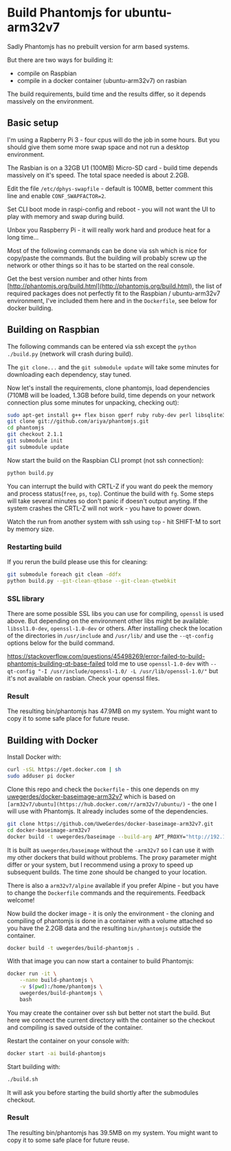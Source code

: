 # Build Phantomjs for ubuntu-arm32v7

Sadly Phantomjs has no prebuilt version for arm based systems.

But there are two ways for building it:

- compile on Raspbian
- compile in a docker container (ubuntu-arm32v7) on rasbian

The build requirements, build time and the results differ, so it depends massively on the environment.

## Basic setup

I'm using a Rapberry Pi 3 - four cpus will do the job in some hours. But you should give them some more swap space and not run a desktop environment.

The Rasbian is on a 32GB U1 (100MB) Micro-SD card - build time depends massively on it's speed. The total space needed is about 2.2GB.

Edit the file `/etc/dphys-swapfile` - default is 100MB, better comment this line and enable `CONF_SWAPFACTOR=2`.

Set CLI boot mode in raspi-config and reboot - you will not want the UI to play with memory and swap during build.

Unbox you Raspberry Pi - it will really work hard and produce heat for a long time...

Most of the following commands can be done via ssh which is nice for copy/paste the commands. But the building will probably screw up the network or other things so it has to be started on the real console.

Get the best version number and other hints from [http://phantomjs.org/build.html](http://phantomjs.org/build.html), the list of required packages does not perfectly fit to the Raspbian / ubuntu-arm32v7 environment, I've included them here and in the `Dockerfile`, see below for docker building.

## Building on Raspbian

The following commands can be entered via ssh except the `python ./build.py` (network will crash during build).

The `git clone...` and the `git submodule update` will take some minutes for downloading each dependency, stay tuned.

Now let's install the requirements, clone phantomjs, load dependencies (710MB will be loaded, 1.3GB before build, time depends on your network connection plus some minutes for unpacking, checking out):

```bash
sudo apt-get install g++ flex bison gperf ruby ruby-dev perl libsqlite3-dev libfontconfig1-dev icu-doc libicu-dev libfreetype6 libssl-dev libpng-dev libjpeg8-dev ttf-mscorefonts-installer fontconfig build-essential chrpath git-core libfreetype6-dev openssl
git clone git://github.com/ariya/phantomjs.git
cd phantomjs
git checkout 2.1.1
git submodule init
git submodule update
```

Now start the build on the Raspbian CLI prompt (not ssh connection):

```bash
python build.py
```

You can interrupt the build with CRTL-Z if you want do peek the memory and process status(`free`, `ps`, `top`). Continue the build with `fg`. Some steps will take several minutes so don't panic if doesn't output anyting. If the system crashes the CRTL-Z will not work - you have to power down.

Watch the run from another system with ssh using `top` - hit SHIFT-M to sort by memory size.

### Restarting build

If you rerun the build please use this for cleaning:

```bash
git submodule foreach git clean -ddfx
python build.py --git-clean-qtbase --git-clean-qtwebkit
```

### SSL library

There are some possible SSL libs you can use for compiling, `openssl` is used above. But depending on the environment other libs might be available: `libssl1.0-dev`, `openssl-1.0-dev` or others. After installing check the location of the directories in `/usr/include` and `/usr/lib/` and use the `--qt-config` options below for the build command.

https://stackoverflow.com/questions/45498269/error-failed-to-build-phantomjs-building-qt-base-failed told me to use `openssl-1.0-dev` with `--qt-config "-I /usr/include/openssl-1.0/ -L /usr/lib/openssl-1.0/"` but it's not available on rasbian. Check your openssl files.

### Result

The resulting bin/phantomjs has 47.9MB on my system. You might want to copy it to some safe place for future reuse.

## Building with Docker

Install Docker with:

```bash
curl -sSL https://get.docker.com | sh
sudo adduser pi docker
```

Clone this repo and check the `Dockerfile` - this one depends on my [uwegerdes/docker-baseimage-arm32v7](https://github.com/UweGerdes/docker-baseimage-arm32v7) which is based on `[arm32v7/ubuntu](https://hub.docker.com/r/arm32v7/ubuntu/)` - the one I will use with Phantomjs. It already includes some of the dependencies.

```bash
git clone https://github.com/UweGerdes/docker-baseimage-arm32v7.git
cd docker-baseimage-arm32v7
docker build -t uwegerdes/baseimage --build-arg APT_PROXY="http://192.168.1.18:3142" --build-arg TZ="Europe/Berlin" .
```

It is built as `uwegerdes/baseimage` without the `-arm32v7` so I can use it with my other dockers that build without problems. The proxy parameter might differ or your system, but I recommend using a proxy to speed up subsequent builds. The time zone should be changed to your location.

There is also a `arm32v7/alpine` available if you prefer Alpine - but you have to change the `Dockerfile` commands and the requirements. Feedback welcome!

Now build the docker image - it is only the environment - the cloning and compiling of phantomjs is done in a container with a volume attached so you have the 2.2GB data and the resulting `bin/phantomjs` outside the container.

```bash
docker build -t uwegerdes/build-phantomjs .
```

With that image you can now start a container to build Phantomjs:

```bash
docker run -it \
	--name build-phantomjs \
	-v $(pwd):/home/phantomjs \
	uwegerdes/build-phantomjs \
	bash
```

You may create the container over ssh but better not start the build. But here we connect the current directory with the container so the checkout and compiling is saved outside of the container.

Restart the container on your console with:

```bash
docker start -ai build-phantomjs
```

Start building with:

```bash
./build.sh
```

It will ask you before starting the build shortly after the submodules checkout.

### Result

The resulting bin/phantomjs has 39.5MB on my system. You might want to copy it to some safe place for future reuse.
